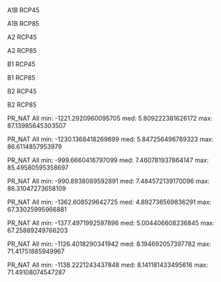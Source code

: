 A1B RCP45

A1B RCP85

A2 RCP45

A2 RCP85

B1 RCP45

B1 RCP85

B2 RCP45

B2 RCP85


PR_NAT
All
	min: -1221.2920960095705
	med: 5.809222381626172
	max: 87.13985645303507

PR_NAT
All
	min: -1230.1368418269699
	med: 5.847256496789323
	max: 86.6114857953979

PR_NAT
All
	min: -999.6660416797099
	med: 7.460781937864147
	max: 85.49580595358697

PR_NAT
All
	min: -990.8938089592891
	med: 7.484572139170096
	max: 86.31047273658109

PR_NAT
All
	min: -1362.608529642725
	med: 4.892736569836291
	max: 67.33025995966881

PR_NAT
All
	min: -1377.4971992597896
	med: 5.004406608236845
	max: 67.25889249766203

PR_NAT
All
	min: -1126.4018290341942
	med: 8.194692057397782
	max: 71.41751885949967

PR_NAT
All
	min: -1138.2221243437848
	med: 8.141181433495616
	max: 71.49108074547287
